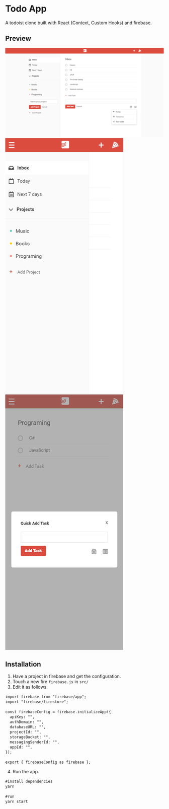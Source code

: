 # Todo App

A todoist clone built with React (Context, Custom Hooks) and firebase.

## Preview

![preview-desktop](doc/images/desktop.png)
![preview-desktop](doc/images/mobile1.png)
![preview-desktop](doc/images/mobile2.png)

## Installation

1. Have a project in firebase and get the configuration.
2. Touch a new fire `firebase.js` in `src/`
3. Edit it as follows.

```
import firebase from "firebase/app";
import "firebase/firestore";

const firebaseConfig = firebase.initializeApp({
  apiKey: "",
  authDomain: "",
  databaseURL: "",
  projectId: "",
  storageBucket: "",
  messagingSenderId: "",
  appId: "",
});

export { firebaseConfig as firebase };
```

4. Run the app.

```
#install dependencies
yarn

#run
yarn start
```
